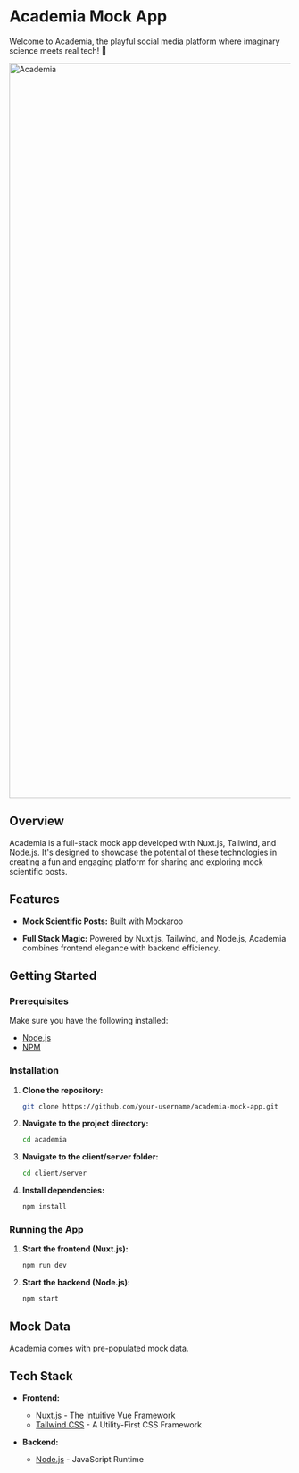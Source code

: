 # Academia Mock App

Welcome to Academia, the playful social media platform where imaginary science meets real tech! 🚀


<img width="1316" alt="Academia" src="https://github.com/DimYiannis/academia_v2/assets/107484245/2afc226c-cf6f-46ed-9cf6-28d7f148cf2e">


## Overview

Academia is a full-stack mock app developed with Nuxt.js, Tailwind, and Node.js. It's designed to showcase the potential of these technologies in creating a fun and engaging platform for sharing and exploring mock scientific posts.

## Features

- **Mock Scientific Posts:** Built with Mockaroo

- **Full Stack Magic:** Powered by Nuxt.js, Tailwind, and Node.js, Academia combines frontend elegance with backend efficiency.


## Getting Started

### Prerequisites

Make sure you have the following installed:

- [Node.js](https://nodejs.org/)
- [NPM](https://www.npmjs.com/)

### Installation

1. **Clone the repository:**
    ```bash
    git clone https://github.com/your-username/academia-mock-app.git
    ```

2. **Navigate to the project directory:**
    ```bash
    cd academia
    ```
3. **Navigate to the client/server folder:**
   ```bash
   cd client/server
   ```

4. **Install dependencies:**
    ```bash
    npm install
    ```

### Running the App

1. **Start the frontend (Nuxt.js):**
    ```bash
    npm run dev
    ```

2. **Start the backend (Node.js):**
    ```bash
    npm start
    ```

## Mock Data

Academia comes with pre-populated mock data. 

## Tech Stack

- **Frontend:**
  - [Nuxt.js](https://nuxtjs.org/) - The Intuitive Vue Framework
  - [Tailwind CSS](https://tailwindcss.com/) - A Utility-First CSS Framework

- **Backend:**
  - [Node.js](https://nodejs.org/) - JavaScript Runtime


